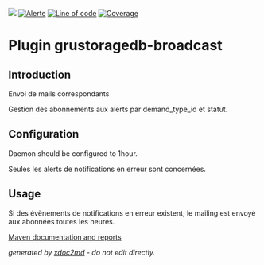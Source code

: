 ![](https://dev.lutece.paris.fr/jenkins/buildStatus/icon?job=module-grustoragedb-broadcast-deploy)
[![Alerte](https://dev.lutece.paris.fr/sonar/api/project_badges/measure?project=fr.paris.lutece.plugins%3Amodule-grustoragedb-broadcast&metric=alert_status)](https://dev.lutece.paris.fr/sonar/dashboard?id=fr.paris.lutece.plugins%3Amodule-grustoragedb-broadcast)
[![Line of code](https://dev.lutece.paris.fr/sonar/api/project_badges/measure?project=fr.paris.lutece.plugins%3Amodule-grustoragedb-broadcast&metric=ncloc)](https://dev.lutece.paris.fr/sonar/dashboard?id=fr.paris.lutece.plugins%3Amodule-grustoragedb-broadcast)
[![Coverage](https://dev.lutece.paris.fr/sonar/api/project_badges/measure?project=fr.paris.lutece.plugins%3Amodule-grustoragedb-broadcast&metric=coverage)](https://dev.lutece.paris.fr/sonar/dashboard?id=fr.paris.lutece.plugins%3Amodule-grustoragedb-broadcast)

# Plugin grustoragedb-broadcast

## Introduction

Envoi de mails correspondants

Gestion des abonnements aux alerts par demand_type_id et statut.

## Configuration

Daemon should be configured to 1hour.

Seules les alerts de notifications en erreur sont concernées.

## Usage

Si des évènements de notifications en erreur existent, le mailing est envoyé aux abonnées toutes les heures.


[Maven documentation and reports](https://dev.lutece.paris.fr/plugins/module-grustoragedb-broadcast/)



 *generated by [xdoc2md](https://github.com/lutece-platform/tools-maven-xdoc2md-plugin) - do not edit directly.*